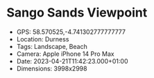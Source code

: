 # Sango Sands Viewpoint

- GPS: 58.570525,-4.741302777777777
- Location: Durness
- Tags: Landscape, Beach
- Camera: Apple iPhone 14 Pro Max
- Date: 2023-04-21T11:42:23.000+01:00
- Dimensions: 3998x2998
